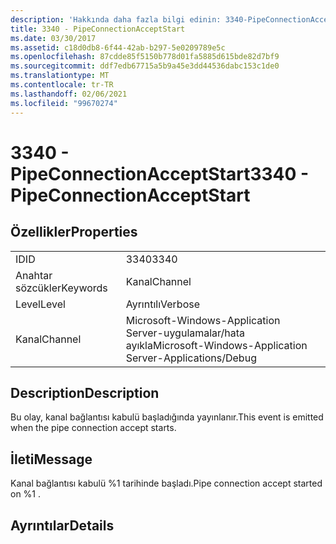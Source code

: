 ```yaml
---
description: 'Hakkında daha fazla bilgi edinin: 3340-PipeConnectionAcceptStart'
title: 3340 - PipeConnectionAcceptStart
ms.date: 03/30/2017
ms.assetid: c18d0db8-6f44-42ab-b297-5e0209789e5c
ms.openlocfilehash: 87cdde85f5150b778d01fa5885d615bde82d7bf9
ms.sourcegitcommit: ddf7edb67715a5b9a45e3dd44536dabc153c1de0
ms.translationtype: MT
ms.contentlocale: tr-TR
ms.lasthandoff: 02/06/2021
ms.locfileid: "99670274"
---
```

# <a name="3340---pipeconnectionacceptstart"></a><span data-ttu-id="c1d0f-103">3340 - PipeConnectionAcceptStart</span><span class="sxs-lookup"><span data-stu-id="c1d0f-103">3340 - PipeConnectionAcceptStart</span></span>

## <a name="properties"></a><span data-ttu-id="c1d0f-104">Özellikler</span><span class="sxs-lookup"><span data-stu-id="c1d0f-104">Properties</span></span>  
  
|||  
|-|-|  
|<span data-ttu-id="c1d0f-105">ID</span><span class="sxs-lookup"><span data-stu-id="c1d0f-105">ID</span></span>|<span data-ttu-id="c1d0f-106">3340</span><span class="sxs-lookup"><span data-stu-id="c1d0f-106">3340</span></span>|  
|<span data-ttu-id="c1d0f-107">Anahtar sözcükler</span><span class="sxs-lookup"><span data-stu-id="c1d0f-107">Keywords</span></span>|<span data-ttu-id="c1d0f-108">Kanal</span><span class="sxs-lookup"><span data-stu-id="c1d0f-108">Channel</span></span>|  
|<span data-ttu-id="c1d0f-109">Level</span><span class="sxs-lookup"><span data-stu-id="c1d0f-109">Level</span></span>|<span data-ttu-id="c1d0f-110">Ayrıntılı</span><span class="sxs-lookup"><span data-stu-id="c1d0f-110">Verbose</span></span>|  
|<span data-ttu-id="c1d0f-111">Kanal</span><span class="sxs-lookup"><span data-stu-id="c1d0f-111">Channel</span></span>|<span data-ttu-id="c1d0f-112">Microsoft-Windows-Application Server-uygulamalar/hata ayıkla</span><span class="sxs-lookup"><span data-stu-id="c1d0f-112">Microsoft-Windows-Application Server-Applications/Debug</span></span>|  
  
## <a name="description"></a><span data-ttu-id="c1d0f-113">Description</span><span class="sxs-lookup"><span data-stu-id="c1d0f-113">Description</span></span>  

 <span data-ttu-id="c1d0f-114">Bu olay, kanal bağlantısı kabulü başladığında yayınlanır.</span><span class="sxs-lookup"><span data-stu-id="c1d0f-114">This event is emitted when the pipe connection accept starts.</span></span>  
  
## <a name="message"></a><span data-ttu-id="c1d0f-115">İleti</span><span class="sxs-lookup"><span data-stu-id="c1d0f-115">Message</span></span>  

 <span data-ttu-id="c1d0f-116">Kanal bağlantısı kabulü %1 tarihinde başladı.</span><span class="sxs-lookup"><span data-stu-id="c1d0f-116">Pipe connection accept started on %1 .</span></span>  
  
## <a name="details"></a><span data-ttu-id="c1d0f-117">Ayrıntılar</span><span class="sxs-lookup"><span data-stu-id="c1d0f-117">Details</span></span>
